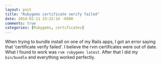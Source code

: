 ```yaml
---
layout: post
title: "Rubygems certificate verify failed"
date: 2014-02-11 23:22:14 -0500
comments: true
categories: [Rubygems, certificates]
---
```


When trying to bundle install on one of my Rails apps, I got an error saying
that 'certificate verify failed'. I believe the rvm certificates were out of
date. What I found to work was `rvm rubygems latest`. After that I did my 
`bin/bundle` and everything worked perfectly.
